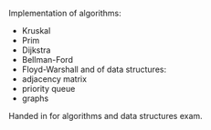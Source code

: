 Implementation of algorithms:
- Kruskal
- Prim
- Dijkstra
- Bellman-Ford
- Floyd-Warshall
and of data structures: 
- adjacency matrix
- priority queue
- graphs

Handed in for algorithms and data structures exam.
